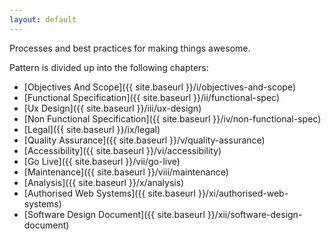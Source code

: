 ```yaml
---
layout: default
---
```


Processes and best practices for making things awesome.

Pattern is divided up into the following chapters:

- [Objectives And Scope]({{ site.baseurl }}/i/objectives-and-scope)
- [Functional Specification]({{ site.baseurl }}/ii/functional-spec)
- [Ux Design]({{ site.baseurl }}/iii/ux-design)
- [Non Functional Specification]({{ site.baseurl }}/iv/non-functional-spec)
- [Legal]({{ site.baseurl }}/ix/legal)
- [Quality Assurance]({{ site.baseurl }}/v/quality-assurance)
- [Accessibility]({{ site.baseurl }}/vi/accessibility)
- [Go Live]({{ site.baseurl }}/vii/go-live)
- [Maintenance]({{ site.baseurl }}/viii/maintenance)
- [Analysis]({{ site.baseurl }}/x/analysis)
- [Authorised Web Systems]({{ site.baseurl }}/xi/authorised-web-systems)
- [Software Design Document]({{ site.baseurl }}/xii/software-design-document)

